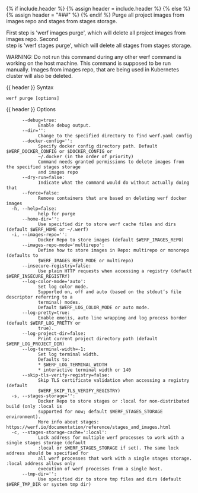 {% if include.header %}
{% assign header = include.header %}
{% else %}
{% assign header = "###" %}
{% endif %}
Purge all project images from images repo and stages from stages storage.

First step is 'werf images purge', which will delete all project images from images repo. Second    
step is 'werf stages purge', which will delete all stages from stages storage.

WARNING: Do not run this command during any other werf command is working on the host machine. This 
command is supposed to be run manually. Images from images repo, that are being used in Kubernetes  
cluster will also be deleted.

{{ header }} Syntax

```shell
werf purge [options]
```

{{ header }} Options

```shell
      --debug=true:
            Enable debug output.
      --dir='':
            Change to the specified directory to find werf.yaml config
      --docker-config='':
            Specify docker config directory path. Default $WERF_DOCKER_CONFIG or $DOCKER_CONFIG or  
            ~/.docker (in the order of priority)
            Command needs granted permissions to delete images from the specified stages storage    
            and images repo
      --dry-run=false:
            Indicate what the command would do without actually doing that
      --force=false:
            Remove containers that are based on deleting werf docker images
  -h, --help=false:
            help for purge
      --home-dir='':
            Use specified dir to store werf cache files and dirs (default $WERF_HOME or ~/.werf)
  -i, --images-repo='':
            Docker Repo to store images (default $WERF_IMAGES_REPO)
      --images-repo-mode='multirepo':
            Define how to store images in Repo: multirepo or monorepo (defaults to                  
            $WERF_IMAGES_REPO_MODE or multirepo)
      --insecure-registry=false:
            Use plain HTTP requests when accessing a registry (default $WERF_INSECURE_REGISTRY)
      --log-color-mode='auto':
            Set log color mode.
            Supported on, off and auto (based on the stdout’s file descriptor referring to a        
            terminal) modes.
            Default $WERF_LOG_COLOR_MODE or auto mode.
      --log-pretty=true:
            Enable emojis, auto line wrapping and log process border (default $WERF_LOG_PRETTY or   
            true).
      --log-project-dir=false:
            Print current project directory path (default $WERF_LOG_PROJECT_DIR)
      --log-terminal-width=-1:
            Set log terminal width.
            Defaults to:
            * $WERF_LOG_TERMINAL_WIDTH
            * interactive terminal width or 140
      --skip-tls-verify-registry=false:
            Skip TLS certificate validation when accessing a registry (default                      
            $WERF_SKIP_TLS_VERIFY_REGISTRY)
  -s, --stages-storage='':
            Docker Repo to store stages or :local for non-distributed build (only :local is         
            supported for now; default $WERF_STAGES_STORAGE environment).
            More info about stages: https://werf.io/documentation/reference/stages_and_images.html
  -c, --stages-storage-cache=':local':
            Lock address for multiple werf processes to work with a single stages storage (default  
            :local or $WERF_STAGES_STORAGE if set). The same lock address should be specified for   
            all werf processes that work with a single stages storage. :local address allows only   
            execution of werf processes from a single host.
      --tmp-dir='':
            Use specified dir to store tmp files and dirs (default $WERF_TMP_DIR or system tmp dir)
```

